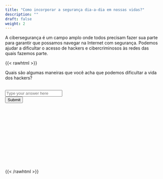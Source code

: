 ```yaml
---
title: "Como incorporar a segurança dia-a-dia em nossas vidas?"
description: ""
draft: false
weight: 2
---
```

<!-- Links for javascript needed for logic -->
<script type="text/javascript" src="../_incorporate-security.js"></script>

A cibersegurança é um campo amplo onde todos precisam fazer sua parte para garantir que possamos navegar na Internet com segurança. Podemos ajudar a dificultar o acesso de hackers e cibercriminosos às redes das quais fazemos parte. 

{{< rawhtml >}}
<div>
  <form name="form1" accept-charset="UTF-8">
    Quais são algumas maneiras que você acha que podemos dificultar a vida dos hackers?
 </br>
 </br>
 </form>

 <input id="text_field" type="text" name="name1" placeholder="Type your answer here">
 
 <!-- Enter button -->
 <div>
   <button id="submit_button" type="button" onclick="displaySection()">Submit</button>
 </div>
</br>
 
 <!-- Hidden section with sample answers -->
 <div class="sample_answers" id="sample_answers" style="visibility:hidden">
  <p>Boa resposta! Outras respostas para considerar são:</p>
  <ul>
    <li>Use senhas longas que não sejam fáceis de adivinhar</li>
    <li>Evite deixar informações sensíveis em locais inseguros (anotadas, em documentos simples, aplicativos de notas)</li>
    <li>Ative notificações de login e recursos como autenticação em dois fatores</li>
    <li>Tome cuidado ao abrir links suspeitos em e-mails e mensagens de texto</li>
    <li>Mantenha seus dispositivos atualizados com as versões mais recentes dos softwares</li>
  </ul>
 </div>
</div>
{{< /rawhtml >}}